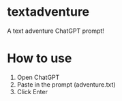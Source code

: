 # textadventure
A text adventure ChatGPT prompt!

# How to use
1. Open ChatGPT
2. Paste in the prompt (adventure.txt)
3. Click Enter


